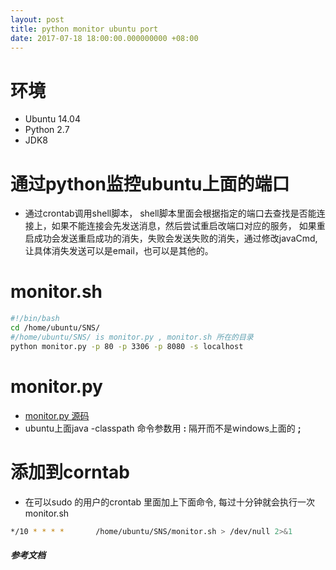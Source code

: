 ```yaml
---
layout: post
title: python monitor ubuntu port
date: 2017-07-18 18:00:00.000000000 +08:00
---
```

# 环境
* Ubuntu 14.04
* Python 2.7
* JDK8

# 通过python监控ubuntu上面的端口
* 通过crontab调用shell脚本， shell脚本里面会根据指定的端口去查找是否能连接上，如果不能连接会先发送消息，然后尝试重启改端口对应的服务，
如果重启成功会发送重启成功的消失，失败会发送失败的消失，通过修改javaCmd,让具体消失发送可以是email，也可以是其他的。

# monitor.sh
``` bash
#!/bin/bash
cd /home/ubuntu/SNS/
#/home/ubuntu/SNS/ is monitor.py , monitor.sh 所在的目录
python monitor.py -p 80 -p 3306 -p 8080 -s localhost
```

# monitor.py
* [monitor.py 源码](https://gist.github.com/wzhonggo/c1fa0dda6510535441b96102d5c0b26c)
* ubuntu上面java -classpath 命令参数用 **:** 隔开而不是windows上面的 **;**

# 添加到corntab
* 在可以sudo 的用户的crontab 里面加上下面命令, 每过十分钟就会执行一次monitor.sh
``` bash
*/10 * * * *       /home/ubuntu/SNS/monitor.sh > /dev/null 2>&1
```

##### 参考文档